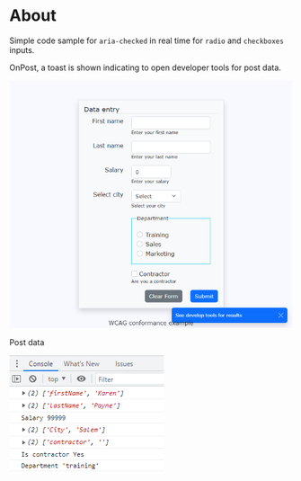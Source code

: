 ﻿# About

Simple code sample for `aria-checked` in real time for `radio` and `checkboxes` inputs.

OnPost, a toast is shown indicating to open developer tools for post data.

![Figure1](assets/figure1.png)

Post data

![Figure2](assets/figure2.png)